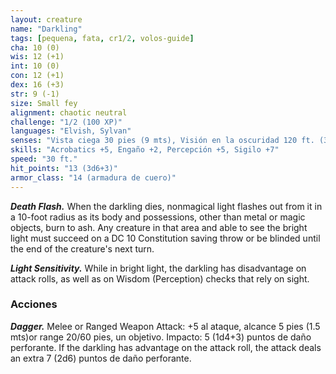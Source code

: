 ```yaml
---
layout: creature
name: "Darkling"
tags: [pequena, fata, cr1/2, volos-guide]
cha: 10 (0)
wis: 12 (+1)
int: 10 (0)
con: 12 (+1)
dex: 16 (+3)
str: 9 (-1)
size: Small fey
alignment: chaotic neutral
challenge: "1/2 (100 XP)"
languages: "Elvish, Sylvan"
senses: "Vista ciega 30 pies (9 mts), Visión en la oscuridad 120 ft. (36 mts)"
skills: "Acrobatics +5, Engaño +2, Percepción +5, Sigilo +7"
speed: "30 ft."
hit_points: "13 (3d6+3)"
armor_class: "14 (armadura de cuero)"
---
```


***Death Flash.*** When the darkling dies, nonmagical light flashes out from it in a 10-foot radius as its body and possessions, other than metal or magic objects, burn to ash. Any creature in that area and able to see the bright light must succeed on a DC 10 Constitution saving throw or be blinded until the end of the creature's next turn.

***Light Sensitivity.*** While in bright light, the darkling has disadvantage on attack rolls, as well as on Wisdom (Perception) checks that rely on sight.

### Acciones

***Dagger.*** Melee or Ranged Weapon Attack: +5 al ataque, alcance 5 pies (1.5 mts)or range 20/60 pies, un objetivo. Impacto: 5 (1d4+3) puntos de daño perforante. If the darkling has advantage on the attack roll, the attack deals an extra 7 (2d6) puntos de daño perforante.